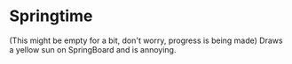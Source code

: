 # Springtime
(This might be empty for a bit, don't worry, progress is being made) Draws a yellow sun on SpringBoard and is annoying.
